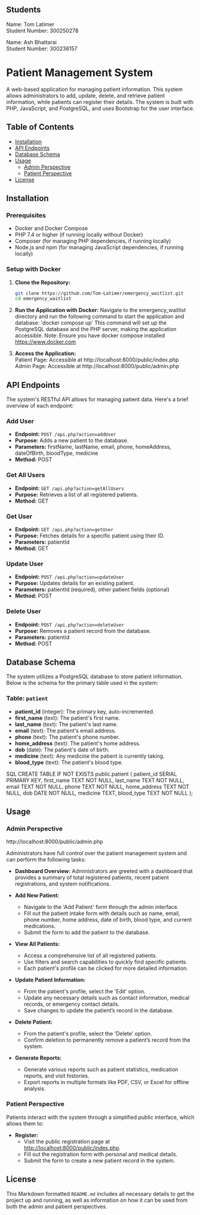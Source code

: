 ## Students
Name: Tom Latimer  
Student Number: 300250278  

Name: Ash Bhattarai  
Student Number: 300236157

# Patient Management System

A web-based application for managing patient information. This system allows administrators to add, update, delete, and retrieve patient information, while patients can register their details. The system is built with PHP, JavaScript, and PostgreSQL, and uses Bootstrap for the user interface.

## Table of Contents

- [Installation](#installation)
- [API Endpoints](#api-endpoints)
- [Database Schema](#database-schema)
- [Usage](#usage)
  - [Admin Perspective](#admin-perspective)
  - [Patient Perspective](#patient-perspective)
- [License](#license)

## Installation

### Prerequisites

- Docker and Docker Compose
- PHP 7.4 or higher (if running locally without Docker)
- Composer (for managing PHP dependencies, if running locally)
- Node.js and npm (for managing JavaScript dependencies, if running locally)

### Setup with Docker

1. **Clone the Repository:**

   ```bash
   git clone https://github.com/Tom-Latimer/emergency_waitlist.git
   cd emergency_waitlist

2. **Run the Application with Docker:**
    Navigate to the emergency_waitlist directory and run the following command to start the application and database: 'docker compose up'
    This command will set up the PostgreSQL database and the PHP server, making the application accessible.
    Note: Ensure you have docker compose installed
    https://www.docker.com

3. **Access the Application:**  
    Patient Page: Accessible at http://localhost:8000/public/index.php
    Admin Page: Accessible at http://localhost:8000/public/admin.php

## API Endpoints

The system's RESTful API allows for managing patient data. Here's a brief overview of each endpoint:

### Add User

- **Endpoint:** `POST /api.php?action=addUser`
- **Purpose:** Adds a new patient to the database.
- **Parameters:** firstName, lastName, email, phone, homeAddress, dateOfBirth, bloodType, medicine
- **Method:** POST

### Get All Users

- **Endpoint:** `GET /api.php?action=getAllUsers`
- **Purpose:** Retrieves a list of all registered patients.
- **Method:** GET

### Get User

- **Endpoint:** `GET /api.php?action=getUser`
- **Purpose:** Fetches details for a specific patient using their ID.
- **Parameters:** patientId
- **Method:** GET

### Update User

- **Endpoint:** `POST /api.php?action=updateUser`
- **Purpose:** Updates details for an existing patient.
- **Parameters:** patientId (required), other patient fields (optional)
- **Method:** POST

### Delete User

- **Endpoint:** `POST /api.php?action=deleteUser`
- **Purpose:** Removes a patient record from the database.
- **Parameters:** patientId
- **Method:** POST

## Database Schema

The system utilizes a PostgreSQL database to store patient information. Below is the schema for the primary table used in the system:

### Table: `patient`

- **patient_id** (integer): The primary key, auto-incremented.
- **first_name** (text): The patient's first name.
- **last_name** (text): The patient's last name.
- **email** (text): The patient's email address.
- **phone** (text): The patient's phone number.
- **home_address** (text): The patient's home address.
- **dob** (date): The patient's date of birth.
- **medicine** (text): Any medicine the patient is currently taking.
- **blood_type** (text): The patient's blood type.

SQL
CREATE TABLE IF NOT EXISTS public.patient
(
    patient_id SERIAL PRIMARY KEY,
    first_name TEXT NOT NULL,
    last_name TEXT NOT NULL,
    email TEXT NOT NULL,
    phone TEXT NOT NULL,
    home_address TEXT NOT NULL,
    dob DATE NOT NULL,
    medicine TEXT,
    blood_type TEXT NOT NULL
);

## Usage

### Admin Perspective

http://localhost:8000/public/admin.php

Administrators have full control over the patient management system and can perform the following tasks:

- **Dashboard Overview:** Administrators are greeted with a dashboard that provides a summary of total registered patients, recent patient registrations, and system notifications.

- **Add New Patient:**
  - Navigate to the 'Add Patient' form through the admin interface.
  - Fill out the patient intake form with details such as name, email, phone number, home address, date of birth, blood type, and current medications.
  - Submit the form to add the patient to the database.

- **View All Patients:**
  - Access a comprehensive list of all registered patients.
  - Use filters and search capabilities to quickly find specific patients.
  - Each patient's profile can be clicked for more detailed information.

- **Update Patient Information:**
  - From the patient's profile, select the 'Edit' option.
  - Update any necessary details such as contact information, medical records, or emergency contact details.
  - Save changes to update the patient’s record in the database.

- **Delete Patient:**
  - From the patient's profile, select the 'Delete' option.
  - Confirm deletion to permanently remove a patient’s record from the system.

- **Generate Reports:**
  - Generate various reports such as patient statistics, medication reports, and visit histories.
  - Export reports in multiple formats like PDF, CSV, or Excel for offline analysis.

### Patient Perspective

Patients interact with the system through a simplified public interface, which allows them to:

- **Register:**
  - Visit the public registration page at [http://localhost:8000/public/index.php](http://localhost:8000/public/index.php).
  - Fill out the registration form with personal and medical details.
  - Submit the form to create a new patient record in the system.

## License

This Markdown formatted `README.md` includes all necessary details to get the project up and running, as well as information on how it can be used from both the admin and patient perspectives.


